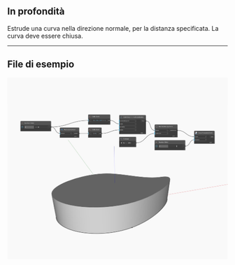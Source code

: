 ## In profondità
Estrude una curva nella direzione normale, per la distanza specificata. La curva deve essere chiusa.
___
## File di esempio

![ExtrudeAsSolid (distance)](./Autodesk.DesignScript.Geometry.Curve.ExtrudeAsSolid(distance)_img.jpg)

